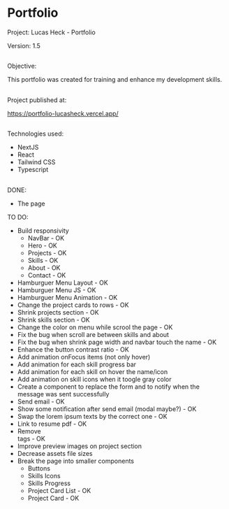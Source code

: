 # Portfolio

Project: Lucas Heck - Portfolio

Version: 1.5

##

Objective:

This portfolio was created for training and enhance my development skills.

##

Project published at:

https://portfolio-lucasheck.vercel.app/

##

Technologies used:

-   NextJS
-   React
-   Tailwind CSS
-   Typescript

##

DONE:

-   The page

TO DO:

-   Build responsivity
    -   NavBar - OK
    -   Hero - OK
    -   Projects - OK
    -   Skills - OK
    -   About - OK
    -   Contact - OK
-   Hamburguer Menu Layout - OK
-   Hamburguer Menu JS - OK
-   Hamburguer Menu Animation - OK
-   Change the project cards to rows - OK
-   Shrink projects section - OK
-   Shrink skills section - OK
-   Change the color on menu while scrool the page - OK
-   Fix the bug when scroll are between skills and about
-   Fix the bug when shrink page width and navbar touch the name - OK
-   Enhance the button contrast ratio - OK
-   Add animation onFocus items (not only hover)
-   Add animation for each skill progress bar
-   Add animation for each skill on hover the name/icon
-   Add animation on skill icons when it toogle gray color
-   Create a component to replace the form and to notify when the message was sent successfully
-   Send email - OK
-   Show some notification after send email (modal maybe?) - OK
-   Swap the lorem ipsum texts by the correct one - OK
-   Link to resume pdf - OK
-   Remove <br> tags - OK
-   Improve preview images on project section
-   Decrease assets file sizes
-   Break the page into smaller components
    -   Buttons
    -   Skills Icons
    -   Skills Progress
    -   Project Card List - OK
    -   Project Card - OK
##